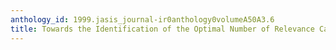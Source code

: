```yaml
---
anthology_id: 1999.jasis_journal-ir0anthology0volumeA50A3.6
title: Towards the Identification of the Optimal Number of Relevance Categories
---
```

